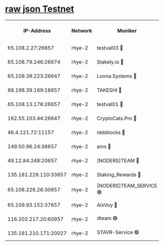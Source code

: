 
[raw json Testnet](https://rpc-check.quickt.stavr.tech/quickt/rpc-quickt-result.json)
=


<table><tr><th>IP-Address</th><th>Network</th><th>Moniker</th><th>Latest Block Height</th><th>Earliest Block Height</th><th>Catching Up</th><th>Tx Index</th><th>Voting Power</th><th>Scan Time</th></tr><tr><td>65.108.2.27:26657</td><td>rhye-2</td><td>testval03 🔴</td><td>1311484</td><td>1</td><td>False</td><td>on</td><td>11002050</td><td>2024-03-18T18:55:47.806358394UTC</td></tr><tr><td>65.108.79.246:26674</td><td>rhye-2</td><td>Stakely.io 🔴</td><td>1311484</td><td>1</td><td>False</td><td>on</td><td>10010</td><td>2024-03-18T18:55:48.135213946UTC</td></tr><tr><td>65.109.39.223:26647</td><td>rhye-2</td><td>Loona.Systems 🔴</td><td>1311485</td><td>1</td><td>False</td><td>off</td><td>86949</td><td>2024-03-18T18:55:53.106542475UTC</td></tr><tr><td>88.198.39.169:18657</td><td>rhye-2</td><td>TAKESHI 🔴</td><td>1311485</td><td>1</td><td>False</td><td>off</td><td>40542</td><td>2024-03-18T18:55:53.658149309UTC</td></tr><tr><td>65.108.13.176:26657</td><td>rhye-2</td><td>testval01 🔴</td><td>1311485</td><td>1</td><td>False</td><td>on</td><td>13082010</td><td>2024-03-18T18:55:54.291931106UTC</td></tr><tr><td>162.55.103.44:26647</td><td>rhye-2</td><td>CryptoCats.Pro 🔴</td><td>1311491</td><td>1</td><td>False</td><td>off</td><td>9999</td><td>2024-03-18T18:56:25.935559289UTC</td></tr><tr><td>46.4.121.72:11157</td><td>rhye-2</td><td>nkbblocks 🔴</td><td>1311483</td><td>70101</td><td>False</td><td>off</td><td>81084</td><td>2024-03-18T18:55:40.989568188UTC</td></tr><tr><td>149.50.96.24:36657</td><td>rhye-2</td><td>ams 🔴</td><td>1311488</td><td>133501</td><td>False</td><td>on</td><td>10732</td><td>2024-03-18T18:56:09.391358218UTC</td></tr><tr><td>49.12.84.248:20657</td><td>rhye-2</td><td>[NODERS]TEAM 🔴</td><td>1311487</td><td>146001</td><td>False</td><td>on</td><td>59690</td><td>2024-03-18T18:56:07.022677450UTC</td></tr><tr><td>135.181.229.110:33657</td><td>rhye-2</td><td>Staking_Rewards 🔴</td><td>1311485</td><td>149101</td><td>False</td><td>on</td><td>9900</td><td>2024-03-18T18:55:53.444086488UTC</td></tr><tr><td>65.108.226.26:30657</td><td>rhye-2</td><td>[NODERS]TEAM_SERVICE 🟢</td><td>1311485</td><td>241501</td><td>False</td><td>on</td><td>0</td><td>2024-03-18T18:55:53.962302167UTC</td></tr><tr><td>65.109.93.152:37657</td><td>rhye-2</td><td>AlxVoy 🔴</td><td>1311483</td><td>315173</td><td>False</td><td>on</td><td>150351</td><td>2024-03-18T18:55:45.451121876UTC</td></tr><tr><td>116.202.217.20:60957</td><td>rhye-2</td><td>dteam 🟢</td><td>1311484</td><td>421794</td><td>False</td><td>on</td><td>0</td><td>2024-03-18T18:55:50.708545720UTC</td></tr><tr><td>135.181.210.171:20027</td><td>rhye-2</td><td>STAVR-Service 🟢</td><td>1311487</td><td>1309501</td><td>False</td><td>on</td><td>0</td><td>2024-03-18T18:56:04.768351954UTC</td></tr></table>